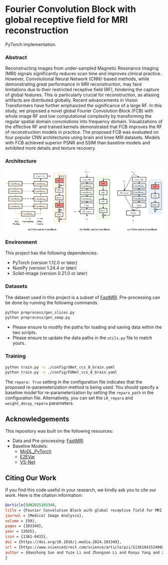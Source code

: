 # Fourier Convolution Block with global receptive field for MRI reconstruction
PyTorch implementation.

### Abstract
Reconstructing images from under-sampled Magnetic Resonance Imaging (MRI) signals significantly reduces scan time and improves clinical practice. However, Convolutional Neural Network (CNN)-based methods, while demonstrating great performance in MRI reconstruction, may face limitations due to their restricted receptive field (RF), hindering the capture of global features. This is particularly crucial for reconstruction, as aliasing artifacts are distributed globally. Recent advancements in Vision Transformers have further emphasized the significance of a large RF. In this study, we proposed a novel global Fourier Convolution Block (FCB) with whole image RF and low computational complexity by transforming the regular spatial domain convolutions into frequency domain. Visualizations of the effective RF and trained kernels demonstrated that FCB improves the RF of reconstruction models in practice. The proposed FCB was evaluated on four popular CNN architectures using brain and knee MRI datasets. Models with FCB achieved superior PSNR and SSIM than baseline models and exhibited more details and texture recovery.

### Architecture
![Image](https://github.com/Haozhoong/FCB/blob/master/Architecture.jpg)

### Environment
This project has the following dependencies:

- PyTorch (version 1.12.0 or later)
- NumPy (version 1.24.4 or later)
- Scikit-Image (version 0.21.0 or later)

### Datasets
The dataset used in this project is a subset of [FastMRI](https://github.com/facebookresearch/fastMRI). 
Pre-processing can be done by running the following commands. 

```bash
python preprocess/gen_slices.py
python preprocess/gen_smap.py
```
- Please ensure to modify the paths for loading and saving data within the two scripts.
- Please ensure to update the data paths in the `utils.py` file to match yours.

### Training
```bash
python train.py -c ./config/UNet_ccs_8_brain.yaml
python train.py -c ./config/FUNet_ccs_8_brain.yaml
```
The `repara: True` setting in the configuration file indicates that the proposed re-parameterization method is being used. You should specify a baseline model for re-parameterization by setting the `repara_path` in the configuration file. Alternatively, you can set the `LR_repara` and `weight_decay_repara` parameters.

## Acknowledgements

This repository was built on the following resources:

- Data and Pre-processing: [FastMRI](https://github.com/facebookresearch/fastMRI)
- Baseline Models:
  - [MoDL_PyTorch](https://github.com/bo-10000/MoDL_PyTorch)
  - [E2EVar](https://github.com/facebookresearch/fastMRI)
  - [VS-Net](https://github.com/j-duan/VS-Net)

## Citing Our Work
If you find this code useful in your research, we kindly ask you to cite our work. Here is the citation information:

```bibtex
@article{SUN2025103349,
title = {Fourier Convolution Block with global receptive field for MRI reconstruction},
journal = {Medical Image Analysis},
volume = {99},
pages = {103349},
year = {2025},
issn = {1361-8415},
doi = {https://doi.org/10.1016/j.media.2024.103349},
url = {https://www.sciencedirect.com/science/article/pii/S1361841524002743},
author = {Haozhong Sun and Yuze Li and Zhongsen Li and Runyu Yang and Ziming Xu and Jiaqi Dou and Haikun Qi and Huijun Chen},
}
